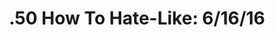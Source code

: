 ---
categories: ['podcasts', 'data science', 'all_articles']
provider_display: "podbay.fm"
provider_name: "What's The Point"
favicon_url: "http://podbay.fm/favicon.ico"
title: ".50 How To Hate-Like: 6/16/16"
published: "2016-06-25"
source: http://podbay.fm/show/1011406983/e/1466071200
raw_source: http://c.espnradio.com/s:J1X3L/audio/2802416/whatsthepoint_2016-06-16-130216.64k.mp3?ad_params=zones%3DPreroll%2CPreroll2%2CMidroll%2CMidroll2%2CMidroll3%2CMidroll4%2CMidroll5%2CMidroll6%2CPostroll%2CPostroll2%7Cstation_id%3D3138
thumbnail: http://discover.pocketcasts.com/discover/images/400/e5164620-fc42-0132-18ac-059c869cc4eb.jpg
---